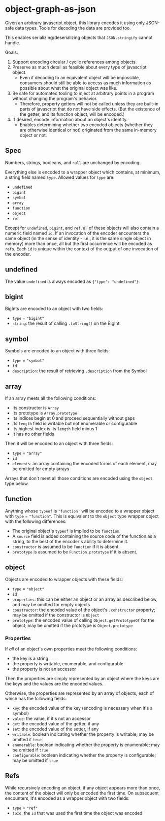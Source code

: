 # object-graph-as-json

Given an arbitrary javascript object, this library encodes it using only JSON-safe data types.
Tools for decoding the data are provided too.

This enables serializing/deserializing objects that `JSON.stringify` cannot handle.

Goals:

1. Support encoding circular / cyclic references among objects.
2. Preserve as much detail as feasible about every type of javascript object.
    - Even if decoding to an equivalent object will be impossible, consumers should still be able to access as much information as possible about what the original object was like.
3. Be safe for automated tooling to inject at arbitrary points in a program without changing the program's behavior.
    - Therefore, property getters will not be called unless they are built-in parts of javascript that do not have side effects.
      (But the existence of the getter, and its function object, will be encoded.)
4. If desired, encode information about an object's identity.
    - Enables determining whether two encoded objects (whether they are otherwise identical or not) originated from the same in-memory object or not.

## Spec

Numbers, strings, booleans, and `null` are unchanged by encoding.

Everything else is encoded to a wrapper object which contains, at minimum, a string field named `type`.
Allowed values for `type` are:

- `undefined`
- `bigint`
- `symbol`
- `array`
- `function`
- `object`
- `ref`

Except for `undefined`, `bigint`, and `ref`, all of these objects will also contain a numeric field named `id`.
If an invocation of the encoder encounters the same object (in the sense of identity - i.e., it is the same single object in memory) more than once, all but the first occurrence will be encoded as `ref`s.
Each `id` is unique within the context of the output of one invocation of the encoder.

## undefined

The value `undefined` is always encoded as `{"type": "undefined"}`.

## bigint

BigInts are encoded to an object with two fields:

- `type` = `"bigint"`
- `string`: the result of calling `.toString()` on the BigInt

## symbol

Symbols are encoded to an object with three fields:

- `type` = `"symbol"`
- `id`
- `description`: the result of retrieving `.description` from the Symbol

## array

If an array meets all the following conditions:

- Its constructor is `Array`
- Its prototype is `Array.prototype`
- Its indices begin at 0 and proceed sequentially without gaps
- Its `length` field is writable but not enumerable or configurable
- Its highest index is its `length` field minus 1
- It has no other fields

Then it will be encoded to an object with three fields:

- `type` = `"array"`
- `id`
- `elements`: an array containing the encoded forms of each element, may be omitted for empty arrays

Arrays that don't meet all those conditions are encoded using the `object` type below.

## function

Anything whose `typeof` is `'function'` will be encoded to a wrapper object with `type` = `"function"`.
This is equivalent to the `object` type wrapper object with the following differences:

- The original object's `typeof` is implied to be `function`.
- A `source` field is added containing the source code of the function as a string, to the best of the encoder's ability to determine it.
- `constructor` is assumed to be `Function` if it is absent.
- `prototype` is assumed to be `Function.prototype` if it is absent.

## object

Objects are encoded to wrapper objects with these fields:

- `type` = `"object"`
- `id`
- `properties`: this can be either an object or an array as described below, and may be omitted for empty objects
- `constructor`: the encoded value of the object's `.constructor` property; may be omitted if the constructor is `Object`
- `prototype`: the encoded value of calling `Object.getPrototypeOf` for the object; may be omitted if the prototype is `Object.prototype`

### Properties

If _all_ of an object's own properties meet the following conditions:

- the key is a string
- the property is writable, enumerable, and configurable
- the property is not an accessor

Then the properties are simply represented by an object where the keys are the keys and the values are the encoded values.

Otherwise, the properties are represented by an array of objects, each of which has the following fields:

- `key`: the encoded value of the key (encoding is necessary when it's a symbol)
- `value`: the value, if it's not an accessor
- `get`: the encoded value of the getter, if any
- `set`: the encoded value of the setter, if any
- `writable`: boolean indicating whether the property is writable; may be omitted if `true`
- `enumerable`: boolean indicating whether the property is enumerable; may be omitted if `true`
- `configurable`: boolean indicating whether the property is configurable; may be omitted if `true`

## Refs

While recursively encoding an object, if any object appears more than once, the content of the object will only be encoded the first time.
On subsequent encounters, it's encoded as a wrapper object with two fields:

- `type` = `"ref"`
- `toId`: the `id` that was used the first time the object was encoded
